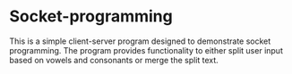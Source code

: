 # Socket-programming
This is a simple client-server program designed to demonstrate socket programming. The program provides functionality to either split user input based on vowels and consonants or merge the split text.

